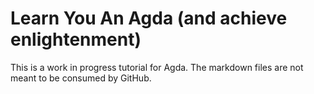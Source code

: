 Learn You An Agda (and achieve enlightenment)
============

This is a work in progress tutorial for Agda. The markdown files are not meant to be consumed by GitHub. 
